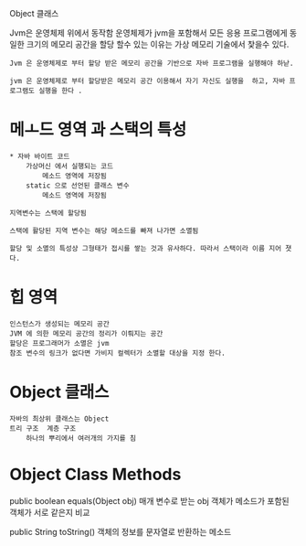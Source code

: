 Object 클래스 

Jvm은 운영체제 위에서 동작함
    운영체제가 jvm을 포함해서 모든 응용 프로그램에게 동일한 크기의 메모리 공간을 할당 할수 있는 
    이유는 가상 메모리 기술에서 찿을수 있다.

    Jvm 은 운영체제로 부터 할당 받은 메모리 공간을 기반으로 자바 프로그램을 실행해야 하낟.

    jvm 은 운영체제로 부터 할당받은 메모리 공간 이용해서 자기 자신도 실행을  하고, 자바 프로그램도 실행을 한다 .


# 메ㅗ드 영역 과 스택의 특성

    * 자바 바이트 코드 
        가상머신 에서 실행되는 코드
            메소드 영역에 저장됨
        static 으로 선언된 클래스 변수
            메소드 영역에 저장됨

    지역변수는 스택에 할당됨

    스택에 활당된 지역 변수는 해당 메소드를 빠져 나가면 소멸됨

    할당 및 소멸의 특성상 그형태가 접시를 쌓는 것과 유사하다. 따라서 스택이라 이름 지어 졋다.

# 힙 영역

    인스턴스가 생성되는 메모리 공간
    JVM 에 의한 메모리 공간의 정리가 이뤄지는 공간
    할당은 프로그래머가 소멸은 jvm
    참조 변수의 링크가 없다면 가비지 컬렉터가 소멸할 대상을 지정 한다.


# Object 클래스

    자바의 최상위 클래스는 Object 
    트리 구조  계층 구조
        하나의 뿌리에서 여러개의 가지를 침
    
# Object Class Methods

public boolean equals(Object obj)
    매개 변수로 받는 obj 객체가 메소드가 포함된 객체가 서로 같은지 비교

public String toString()
    객체의 정보를 문자열로 반환하는 메소드
    